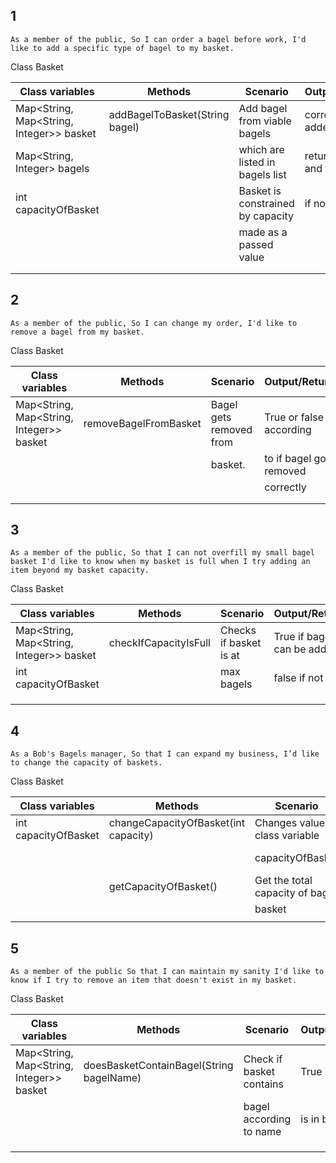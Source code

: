


## 1
``
As a member of the public,
So I can order a bagel before work,
I'd like to add a specific type of bagel to my basket.
``

Class Basket

| Class variables                          | Methods                        | Scenario                          | Output/Return          |
|------------------------------------------|--------------------------------|-----------------------------------|------------------------|
| Map<String, Map<String, Integer>> basket | addBagelToBasket(String bagel) | Add bagel from viable bagels      | correctly added bagel  |
| Map<String, Integer> bagels              |                                | which are listed in bagels list   | returns true and false |
| int capacityOfBasket                     |                                | Basket is constrained by capacity | if not                 |
|                                          |                                | made as a passed value            |                        |
|                                          |                                |                                   |                        |
|                                          |                                |                                   |                        |



## 2
``
As a member of the public,
So I can change my order,
I'd like to remove a bagel from my basket.
``

Class Basket

| Class variables                          | Methods               | Scenario                | Output/Return           |
|------------------------------------------|-----------------------|-------------------------|-------------------------|
| Map<String, Map<String, Integer>> basket | removeBagelFromBasket | Bagel gets removed from | True or false according |
|                                          |                       | basket.                 | to if bagel got removed |
|                                          |                       |                         | correctly               |
|                                          |                       |                         |                         |
|                                          |                       |                         |                         |


## 3
``
As a member of the public,
So that I can not overfill my small bagel basket
I'd like to know when my basket is full when I try adding an item beyond my basket capacity.
``

Class Basket

| Class variables                          | Methods               | Scenario               | Output/Return              |
|------------------------------------------|-----------------------|------------------------|----------------------------|
| Map<String, Map<String, Integer>> basket | checkIfCapacityIsFull | Checks if basket is at | True if bagel can be added |
| int capacityOfBasket                     |                       | max bagels             | false if not               |
|                                          |                       |                        |                            |
|                                          |                       |                        |                            |
|                                          |                       |                        |                            |


## 4
``
As a Bob's Bagels manager,
So that I can expand my business,
I’d like to change the capacity of baskets.
``

Class Basket

| Class variables      | Methods                              | Scenario                        | Output/Return             |
|----------------------|--------------------------------------|---------------------------------|---------------------------|
| int capacityOfBasket | changeCapacityOfBasket(int capacity) | Changes value of class variable | True if capacity got      |
|                      |                                      | capacityOfBasket                | correctly changed.        |
|                      | getCapacityOfBasket()                | Get the total capacity of bagel | Gets int capacityOfBasket |
|                      |                                      | basket                          |                           |
|                      |                                      |                                 |                           |


## 5
``
As a member of the public
So that I can maintain my sanity
I'd like to know if I try to remove an item that doesn't exist in my basket.
``

Class Basket

| Class variables                          | Methods                                  | Scenario                 | Output/Return |
|------------------------------------------|------------------------------------------|--------------------------|---------------|
| Map<String, Map<String, Integer>> basket | doesBasketContainBagel(String bagelName) | Check if basket contains | True if bagel |
|                                          |                                          | bagel according to name  | is in basket  |
|                                          |                                          |                          |               |
|                                          |                                          |                          |               |
|                                          |                                          |                          |               |

